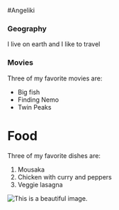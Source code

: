 #Angeliki

### Geography

I live on earth and I like to travel

### Movies

Three of my favorite movies are:
 
- Big fish
- Finding Nemo 
- Twin Peaks

# Food

Three of my favorite dishes are:

1. Mousaka
2. Chicken with curry and peppers 
3. Veggie lasagna

![This is a beautiful image.](https://sailingsantorini.travelotopos.com/files/sailingsantorini/resources/d84cae771c850e622b3c7d2c96fb6da2.jpg)
